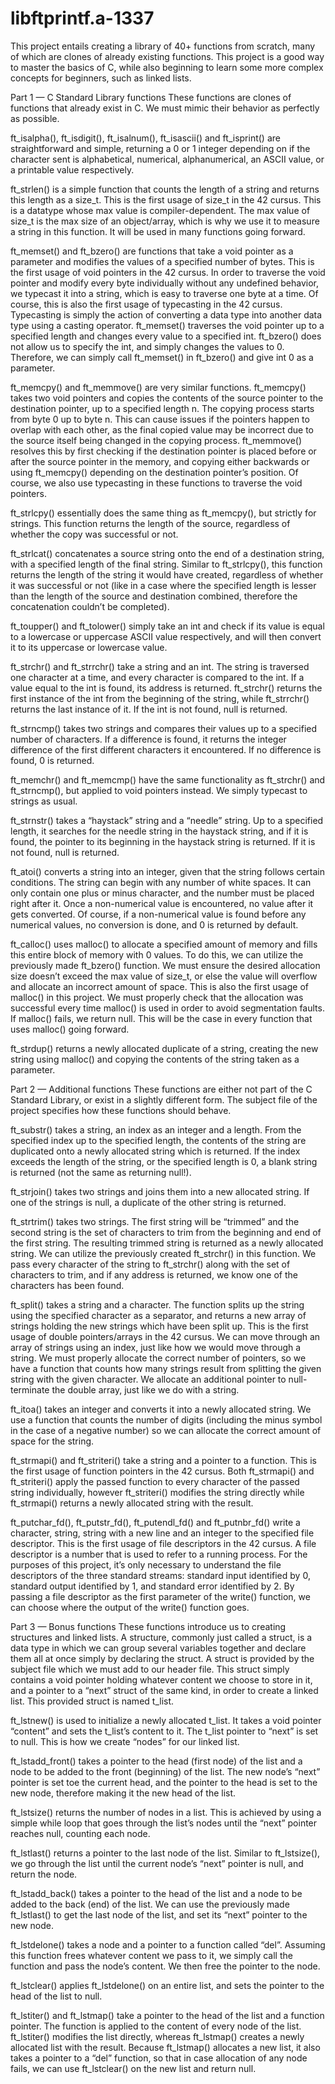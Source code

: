 # libftprintf.a-1337
This project entails creating a library of 40+ functions from scratch, many of which are clones of already existing functions. This project is a good way to master the basics of C, while also beginning to learn some more complex concepts for beginners, such as linked lists.

Part 1 — C Standard Library functions
These functions are clones of functions that already exist in C. We must mimic their behavior as perfectly as possible.

ft_isalpha(), ft_isdigit(), ft_isalnum(), ft_isascii() and ft_isprint() are straightforward and simple, returning a 0 or 1 integer depending on if the character sent is alphabetical, numerical, alphanumerical, an ASCII value, or a printable value respectively.

ft_strlen() is a simple function that counts the length of a string and returns this length as a size_t. This is the first usage of size_t in the 42 cursus. This is a datatype whose max value is compiler-dependent. The max value of size_t is the max size of an object/array, which is why we use it to measure a string in this function. It will be used in many functions going forward.

ft_memset() and ft_bzero() are functions that take a void pointer as a parameter and modifies the values of a specified number of bytes. This is the first usage of void pointers in the 42 cursus. In order to traverse the void pointer and modify every byte individually without any undefined behavior, we typecast it into a string, which is easy to traverse one byte at a time. Of course, this is also the first usage of typecasting in the 42 cursus. Typecasting is simply the action of converting a data type into another data type using a casting operator. ft_memset() traverses the void pointer up to a specified length and changes every value to a specified int. ft_bzero() does not allow us to specify the int, and simply changes the values to 0. Therefore, we can simply call ft_memset() in ft_bzero() and give int 0 as a parameter.

ft_memcpy() and ft_memmove() are very similar functions. ft_memcpy() takes two void pointers and copies the contents of the source pointer to the destination pointer, up to a specified length n. The copying process starts from byte 0 up to byte n. This can cause issues if the pointers happen to overlap with each other, as the final copied value may be incorrect due to the source itself being changed in the copying process. ft_memmove() resolves this by first checking if the destination pointer is placed before or after the source pointer in the memory, and copying either backwards or using ft_memcpy() depending on the destination pointer’s position. Of course, we also use typecasting in these functions to traverse the void pointers.

ft_strlcpy() essentially does the same thing as ft_memcpy(), but strictly for strings. This function returns the length of the source, regardless of whether the copy was successful or not.

ft_strlcat() concatenates a source string onto the end of a destination string, with a specified length of the final string. Similar to ft_strlcpy(), this function returns the length of the string it would have created, regardless of whether it was successful or not (like in a case where the specified length is lesser than the length of the source and destination combined, therefore the concatenation couldn’t be completed).

ft_toupper() and ft_tolower() simply take an int and check if its value is equal to a lowercase or uppercase ASCII value respectively, and will then convert it to its uppercase or lowercase value.

ft_strchr() and ft_strrchr() take a string and an int. The string is traversed one character at a time, and every character is compared to the int. If a value equal to the int is found, its address is returned. ft_strchr() returns the first instance of the int from the beginning of the string, while ft_strrchr() returns the last instance of it. If the int is not found, null is returned.

ft_strncmp() takes two strings and compares their values up to a specified number of characters. If a difference is found, it returns the integer difference of the first different characters it encountered. If no difference is found, 0 is returned.

ft_memchr() and ft_memcmp() have the same functionality as ft_strchr() and ft_strncmp(), but applied to void pointers instead. We simply typecast to strings as usual.

ft_strnstr() takes a “haystack” string and a “needle” string. Up to a specified length, it searches for the needle string in the haystack string, and if it is found, the pointer to its beginning in the haystack string is returned. If it is not found, null is returned.

ft_atoi() converts a string into an integer, given that the string follows certain conditions. The string can begin with any number of white spaces. It can only contain one plus or minus character, and the number must be placed right after it. Once a non-numerical value is encountered, no value after it gets converted. Of course, if a non-numerical value is found before any numerical values, no conversion is done, and 0 is returned by default.

ft_calloc() uses malloc() to allocate a specified amount of memory and fills this entire block of memory with 0 values. To do this, we can utilize the previously made ft_bzero() function. We must ensure the desired allocation size doesn’t exceed the max value of size_t, or else the value will overflow and allocate an incorrect amount of space. This is also the first usage of malloc() in this project. We must properly check that the allocation was successful every time malloc() is used in order to avoid segmentation faults. If malloc() fails, we return null. This will be the case in every function that uses malloc() going forward.

ft_strdup() returns a newly allocated duplicate of a string, creating the new string using malloc() and copying the contents of the string taken as a parameter.

Part 2 — Additional functions
These functions are either not part of the C Standard Library, or exist in a slightly different form. The subject file of the project specifies how these functions should behave.

ft_substr() takes a string, an index as an integer and a length. From the specified index up to the specified length, the contents of the string are duplicated onto a newly allocated string which is returned. If the index exceeds the length of the string, or the specified length is 0, a blank string is returned (not the same as returning null!).

ft_strjoin() takes two strings and joins them into a new allocated string. If one of the strings is null, a duplicate of the other string is returned.

ft_strtrim() takes two strings. The first string will be “trimmed” and the second string is the set of characters to trim from the beginning and end of the first string. The resulting trimmed string is returned as a newly allocated string. We can utilize the previously created ft_strchr() in this function. We pass every character of the string to ft_strchr() along with the set of characters to trim, and if any address is returned, we know one of the characters has been found.

ft_split() takes a string and a character. The function splits up the string using the specified character as a separator, and returns a new array of strings holding the new strings which have been split up. This is the first usage of double pointers/arrays in the 42 cursus. We can move through an array of strings using an index, just like how we would move through a string. We must properly allocate the correct number of pointers, so we have a function that counts how many strings result from splitting the given string with the given character. We allocate an additional pointer to null-terminate the double array, just like we do with a string.

ft_itoa() takes an integer and converts it into a newly allocated string. We use a function that counts the number of digits (including the minus symbol in the case of a negative number) so we can allocate the correct amount of space for the string.

ft_strmapi() and ft_striteri() take a string and a pointer to a function. This is the first usage of function pointers in the 42 cursus. Both ft_strmapi() and ft_striteri() apply the passed function to every character of the passed string individually, however ft_striteri() modifies the string directly while ft_strmapi() returns a newly allocated string with the result.

ft_putchar_fd(), ft_putstr_fd(), ft_putendl_fd() and ft_putnbr_fd() write a character, string, string with a new line and an integer to the specified file descriptor. This is the first usage of file descriptors in the 42 cursus. A file descriptor is a number that is used to refer to a running process. For the purposes of this project, it’s only necessary to understand the file descriptors of the three standard streams: standard input identified by 0, standard output identified by 1, and standard error identified by 2. By passing a file descriptor as the first parameter of the write() function, we can choose where the output of the write() function goes.

Part 3 — Bonus functions
These functions introduce us to creating structures and linked lists. A structure, commonly just called a struct, is a data type in which we can group several variables together and declare them all at once simply by declaring the struct. A struct is provided by the subject file which we must add to our header file. This struct simply contains a void pointer holding whatever content we choose to store in it, and a pointer to a “next” struct of the same kind, in order to create a linked list. This provided struct is named t_list.

ft_lstnew() is used to initialize a newly allocated t_list. It takes a void pointer “content” and sets the t_list’s content to it. The t_list pointer to “next” is set to null. This is how we create “nodes” for our linked list.

ft_lstadd_front() takes a pointer to the head (first node) of the list and a node to be added to the front (beginning) of the list. The new node’s “next” pointer is set toe the current head, and the pointer to the head is set to the new node, therefore making it the new head of the list.

ft_lstsize() returns the number of nodes in a list. This is achieved by using a simple while loop that goes through the list’s nodes until the “next” pointer reaches null, counting each node.

ft_lstlast() returns a pointer to the last node of the list. Similar to ft_lstsize(), we go through the list until the current node’s “next” pointer is null, and return the node.

ft_lstadd_back() takes a pointer to the head of the list and a node to be added to the back (end) of the list. We can use the previously made ft_lstlast() to get the last node of the list, and set its “next” pointer to the new node.

ft_lstdelone() takes a node and a pointer to a function called “del”. Assuming this function frees whatever content we pass to it, we simply call the function and pass the node’s content. We then free the pointer to the node.

ft_lstclear() applies ft_lstdelone() on an entire list, and sets the pointer to the head of the list to null.

ft_lstiter() and ft_lstmap() take a pointer to the head of the list and a function pointer. The function is applied to the content of every node of the list. ft_lstiter() modifies the list directly, whereas ft_lstmap() creates a newly allocated list with the result. Because ft_lstmap() allocates a new list, it also takes a pointer to a “del” function, so that in case allocation of any node fails, we can use ft_lstclear() on the new list and return null.
